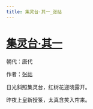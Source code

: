 ```yaml
---
title: 集灵台·其一_张祜
---
```


# [集灵台·其一](http://so.gushiwen.org/view_27005.aspx)

朝代：唐代

作者：[张祜](http://so.gushiwen.org/author_56.aspx)

日光斜照集灵台，红树花迎晓露开。 

昨夜上皇新授箓，太真含笑入帘来。